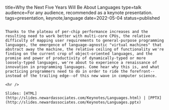 title=Why the Next Five Years Will Be About Languages
type=talk
audience=For any audience, recommended as a keynote presentation.
tags=presentation, keynote,language
date=2022-05-04
status=published
~~~~~~

Thanks to the plateau of per-chip performance increases and the resulting need to work better with multi-core CPUs, the relative difficulty of mapping user requirements to general-purpose programming languages, the emergence of language-agnostic "virtual machines" that abstract away the machine, the relative ceiling of functionality we're finding on the current crop of object-oriented languages, and the promise and power of productivity of dynamically-typed or more loosely-typed languages, we're about to experience a renaissance of innovation in programming languages. Come hear why this is, and what practicing programmers need to do in order to ride the forefront--instead of the trailing edge--of this new wave in computer science.
    
<hr />

Slides: [HTML](http://slides.newardassociates.com/Keynotes/Languages.html) | [PPTX](http://slides.newardassociates.com/Keynotes/Languages.pptx)
